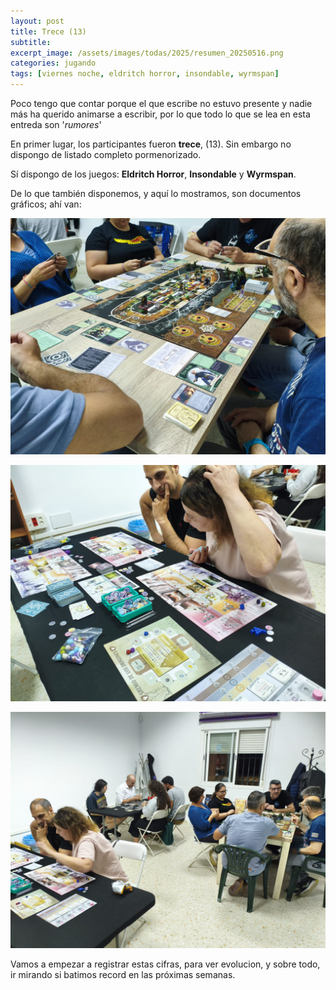 ```yaml
---
layout: post
title: Trece (13)
subtitle: 
excerpt_image: /assets/images/todas/2025/resumen_20250516.png
categories: jugando
tags: [viernes noche, eldritch horror, insondable, wyrmspan]
---
```

Poco tengo que contar porque el que escribe no estuvo presente y nadie más ha querido animarse a escribir, por lo que todo lo que se lea en esta entreda son '<i>rumores</i>'

En primer lugar, los participantes fueron <b>trece</b>, (13). Sin embargo no dispongo de listado completo pormenorizado.

Sí dispongo de los juegos: <b>Eldritch Horror</b>, <b>Insondable</b> y <b>Wyrmspan</b>.

De lo que también disponemos, y aquí lo mostramos, son documentos gráficos; ahí van:

![banner](/assets/images/todas/2025/partida_insondable_20250516.jpg)

![banner](/assets/images/todas/2025/partida_wyrmspan_20250516.jpg)

![banner](/assets/images/todas/2025/panoramica_20250515.jpg)

Vamos a empezar a registrar estas cifras, para ver evolucion, y sobre todo, ir mirando si batimos record en las próximas semanas.
